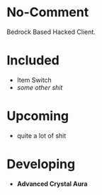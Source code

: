 # No-Comment
Bedrock Based Hacked Client.

# Included
- Item Switch
- *some other shit*

# Upcoming
- quite a lot of shit

# Developing
- **Advanced Crystal Aura**
